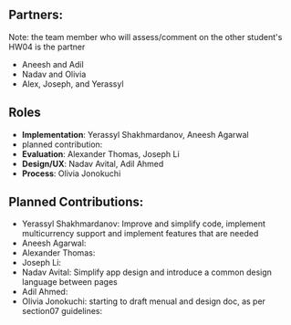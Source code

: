 ## Partners: 
Note: the team member who will assess/comment on the other student's HW04 is the partner
- Aneesh and Adil
- Nadav and Olivia
- Alex, Joseph, and Yerassyl

## Roles
- **Implementation**: Yerassyl Shakhmardanov, Aneesh Agarwal
-   planned contribution: 
- **Evaluation**: Alexander Thomas, Joseph Li
- **Design/UX**: Nadav Avital, Adil Ahmed
- **Process**: Olivia Jonokuchi

## Planned Contributions:
- Yerassyl Shakhmardanov: Improve and simplify code, implement multicurrency support and implement features that are needed
- Aneesh Agarwal:
- Alexander Thomas:
- Joseph Li:
- Nadav Avital: Simplify app design and introduce a common design language between pages
- Adil Ahmed:
- Olivia Jonokuchi: starting to draft menual and design doc, as per section07 guidelines: 
